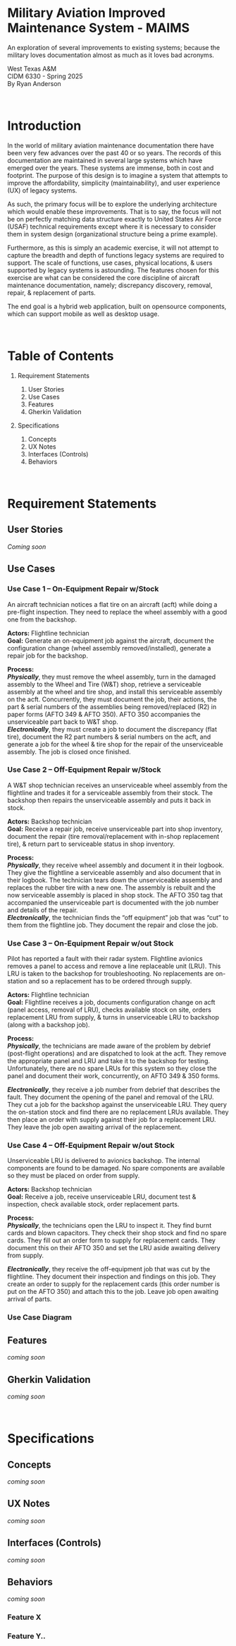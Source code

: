 # Military Aviation Improved Maintenance System - MAIMS
An exploration of several improvements to existing systems; because the military loves documentation almost as much as it loves bad acronyms.

West Texas A&M  
CIDM 6330 - Spring 2025  
By Ryan Anderson
<div style="page-break-after: always; visibility: hidden"> 
\pagebreak 
</div>

# Introduction
In the world of military aviation maintenance documentation there have been very few advances over the past 40 or so years.
The records of this documentation are maintained in several large systems which have emerged over the years.
These systems are immense, both in cost and footprint. The purpose of this design is to imagine a system that attempts to improve the affordability, simplicity (maintainability),
and user experience (UX) of legacy systems.

As such, the primary focus will be to explore the underlying architecture which would enable these improvements.
That is to say, the focus will not be on perfectly matching data structure exactly to United States Air Force (USAF) technical
requirements except where it is necessary to consider them in system design (organizational structure being a prime example).

Furthermore, as this is simply an academic exercise, it will not attempt to capture the breadth and depth of functions
legacy systems are required to support. The scale of functions, use cases, physical locations, & users supported by legacy systems
is astounding. The features chosen for this exercise are what can be considered the core discipline of aircraft maintenance documentation, namely;
discrepancy discovery, removal, repair, & replacement of parts.

The end goal is a hybrid web application, built on opensource components, which can support mobile as well as desktop usage.

<div style="page-break-after: always; visibility: hidden"> 
\pagebreak 
</div>

# Table of Contents

1. Requirement Statements
    1. User Stories
    2. Use Cases
    3. Features
    4. Gherkin Validation

2. Specifications
    1. Concepts
    2. UX Notes
    3. Interfaces (Controls)
    4. Behaviors

<div style="page-break-after: always; visibility: hidden"> 
\pagebreak 
</div>

# Requirement Statements

## User Stories
*Coming soon*

## Use Cases
### Use Case 1 – On-Equipment Repair w/Stock
An aircraft technician notices a flat tire on an aircraft (acft) while doing a pre-flight
inspection. They need to replace the wheel assembly with a good one from the
backshop.

**Actors:** Flightline technician  
**Goal:** Generate an on-equipment job against the aircraft, document the configuration change (wheel assembly removed/installed), generate a repair job for the backshop.  

**Process:**  
***Physically***, they must remove the wheel assembly, turn in the damaged assembly to the Wheel
and Tire (W&amp;T) shop, retrieve a serviceable assembly at the wheel and tire shop, and install this
serviceable assembly on the acft. Concurrently, they must document the job, their actions, the
part &amp; serial numbers of the assemblies being removed/replaced (R2) in paper forms (AFTO
349 &amp; AFTO 350). AFTO 350 accompanies the unserviceable part back to W&amp;T shop.  
***Electronically***, they must create a job to document the discrepancy (flat tire), document the R2
part numbers &amp; serial numbers on the acft, and generate a job for the wheel &amp; tire shop for the
repair of the unserviceable assembly. The job is closed once finished.

### Use Case 2 – Off-Equipment Repair w/Stock
A W&amp;T shop technician receives an unserviceable wheel assembly from the flightline and
trades it for a serviceable assembly from their stock. The backshop then repairs the
unserviceable assembly and puts it back in stock.

**Actors:** Backshop technician  
**Goal:** Receive a repair job, receive unserviceable part into shop inventory, document the repair (tire removal/replacement with in-shop replacement tire),
 & return part to serviceable status in shop inventory.  

**Process:**  
***Physically***, they receive wheel assembly and document it in their logbook. They give the
flightline a serviceable assembly and also document that in their logbook. The technician tears
down the unserviceable assembly and replaces the rubber tire with a new one. The assembly is
rebuilt and the now serviceable assembly is placed in shop stock. The AFTO 350 tag that
accompanied the unserviceable part is documented with the job number and details of the
repair.  
***Electronically***, the technician finds the “off equipment” job that was “cut” to them from the
flightline job. They document the repair and close the job.

### Use Case 3 – On-Equipment Repair w/out Stock
Pilot has reported a fault with their radar system. Flightline avionics removes a panel to
access and remove a line replaceable unit (LRU). This LRU is taken to the backshop for
troubleshooting. No replacements are on-station and so a replacement has to be ordered
through supply.

**Actors:** Flightline technician  
**Goal:** Flightline receives a job, documents configuration change on acft (panel access, removal of LRU), 
checks available stock on site, orders replacement LRU from supply, & turns in unserviceable LRU to backshop (along with a backshop job).

**Process:**  
***Physically***, the technicians are made aware of the problem by debrief (post-flight operations)
and are dispatched to look at the acft. They remove the appropriate panel and LRU and take it
to the backshop for testing. Unfortunately, there are no spare LRUs for this system so they
close the panel and document their work, concurrently, on AFTO 349 &amp; 350 forms.

***Electronically***, they receive a job number from debrief that describes the fault. They document
the opening of the panel and removal of the LRU. They cut a job for the backshop against the
unserviceable LRU. They query the on-station stock and find there are no replacement LRUs
available. They then place an order with supply against their job for a replacement LRU. They
leave the job open awaiting arrival of the replacement.

### Use Case 4 – Off-Equipment Repair w/out Stock
Unserviceable LRU is delivered to avionics backshop. The internal components are
found to be damaged. No spare components are available so they must be placed on
order from supply.

**Actors:** Backshop technician  
**Goal:** Receive a job, receive unserviceable LRU, document test & inspection, check available stock, order replacement parts.

**Process:**  
***Physically***, the technicians open the LRU to inspect it. They find burnt cards and blown
capacitors. They check their shop stock and find no spare cards. They fill out an order form to
supply for replacement cards. They document this on their AFTO 350 and set the LRU aside
awaiting delivery from supply.

***Electronically***, they receive the off-equipment job that was cut by the flightline. They document
their inspection and findings on this job. They create an order to supply for the replacement
cards (this order number is put on the AFTO 350) and attach this to the job. Leave job open
awaiting arrival of parts.

### Use Case Diagram


## Features
*coming soon*

## Gherkin Validation
*coming soon*

<div style="page-break-after: always; visibility: hidden"> 
\pagebreak 
</div>

# Specifications

## Concepts
*coming soon*

## UX Notes
*coming soon*

## Interfaces (Controls)
*coming soon*

## Behaviors
*coming soon*

### Feature X

### Feature Y..